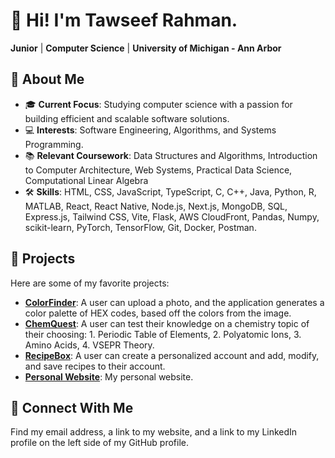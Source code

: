 # :wave: Hi! I'm Tawseef Rahman.

**Junior** | **Computer Science** | **University of Michigan - Ann Arbor**

## :rocket: **About Me**

- :mortar_board: **Current Focus**: Studying computer science with a passion for building efficient and scalable software solutions.
- :computer: **Interests**: Software Engineering, Algorithms, and Systems Programming.
- :books: **Relevant Coursework**: Data Structures and Algorithms, Introduction to Computer Architecture, Web Systems, Practical Data Science, Computational Linear Algebra
- :hammer_and_wrench: **Skills**: HTML, CSS, JavaScript, TypeScript, C, C++, Java, Python, R, MATLAB, React, React Native, Node.js, Next.js, MongoDB, SQL, Express.js, Tailwind CSS, Vite, Flask, AWS CloudFront, Pandas, Numpy, scikit-learn, PyTorch, TensorFlow, Git, Docker, Postman.

## :open_file_folder: **Projects**

Here are some of my favorite projects:

- [**ColorFinder**](https://github.com/tawseef-rahman/color-finder): A user can upload a photo, and the application generates a color palette of HEX codes, based off the colors from the image.
- [**ChemQuest**](https://github.com/tawseef-rahman/chem-quest): A user can test their knowledge on a chemistry topic of their choosing: 1. Periodic Table of Elements, 2. Polyatomic Ions, 3. Amino Acids, 4. VSEPR Theory.
- [**RecipeBox**](https://github.com/tawseef-rahman/recipe-box): A user can create a personalized account and add, modify, and save recipes to their account.
- [**Personal Website**](https://github.com/tawseef-rahman/tr-website): My personal website.

## :handshake: Connect With Me

Find my email address, a link to my website, and a link to my LinkedIn profile on the left side of my GitHub profile.
